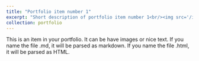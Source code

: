 ```yaml
---
title: "Portfolio item number 1"
excerpt: "Short description of portfolio item number 1<br/><img src='/images/mongol.jpeg'>"
collection: portfolio
---
```


This is an item in your portfolio. It can be have images or nice text. If you name the file .md, it will be parsed as markdown. If you name the file .html, it will be parsed as HTML. 
